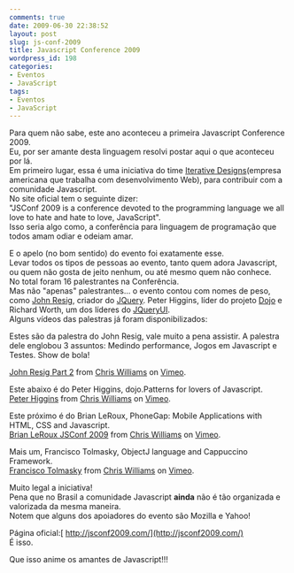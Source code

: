 ```yaml
---
comments: true
date: 2009-06-30 22:38:52
layout: post
slug: js-conf-2009
title: Javascript Conference 2009
wordpress_id: 198
categories:
- Eventos
- JavaScript
tags:
- Eventos
- JavaScript
---
```


Para quem não sabe, este ano aconteceu a primeira Javascript Conference 2009.  
Eu, por ser amante desta linguagem resolvi postar aqui o que aconteceu por lá.  
Em primeiro lugar, essa é uma iniciativa do time [Iterative Designs](http://www.iterativedesigns.com/)(empresa americana que trabalha com desenvolvimento Web), para contribuir com a comunidade Javascript.  
No site oficial tem o seguinte dizer:  
"JSConf 2009 is a conference devoted to the programming language we all love to hate and hate to love, JavaScript".  
Isso seria algo como, a conferência para linguagem de programação que todos amam odiar e odeiam amar.  
<!-- more -->

E o apelo (no bom sentido) do evento foi exatamente esse.  
Levar todos os tipos de pessoas ao evento, tanto quem adora Javascript, ou quem não gosta de jeito nenhum, ou até mesmo quem não conhece.  
No total foram 16 palestrantes na Conferência.  
Mas não "apenas" palestrantes... o evento contou com nomes de peso, como [John Resig](http://ejohn.org), criador do [JQuery](http://jquery.com). Peter Higgins, líder do projeto [Dojo](http://www.dojotoolkit.org/) e Richard Worth, um dos líderes do [JQueryUI](http://www.jqueryui.com/).  
Alguns vídeos das palestras já foram disponibilizados:

Estes são da palestra do John Resig, vale muito a pena assistir. A palestra dele englobou 3 assuntos: Medindo performance, Jogos em Javascript e Testes. Show de bola!  

[John Resig Part 2](http://vimeo.com/5289775) from [Chris Williams](http://vimeo.com/jsconf) on [Vimeo](http://vimeo.com).  

Este abaixo é do Peter Higgins, dojo.Patterns for lovers of Javascript.  
[Peter Higgins](http://vimeo.com/4914035) from [Chris Williams](http://vimeo.com/jsconf) on [Vimeo](http://vimeo.com).  

Este próximo é do Brian LeRoux, PhoneGap: Mobile Applications with HTML, CSS and Javascript.  
[Brian LeRoux JSConf 2009](http://vimeo.com/5120343) from [Chris Williams](http://vimeo.com/jsconf) on [Vimeo](http://vimeo.com).  

Mais um, Francisco Tolmasky, ObjectJ language and Cappuccino Framework.  
[Francisco Tolmasky](http://vimeo.com/4778201) from [Chris Williams](http://vimeo.com/jsconf) on [Vimeo](http://vimeo.com).  

Muito legal a iniciativa!  
Pena que no Brasil a comunidade Javascript **ainda** não é tão organizada e valorizada da mesma maneira.  
Notem que alguns dos apoiadores do evento são Mozilla e Yahoo!  

Página oficial:[ http://jsconf2009.com/](http://jsconf2009.com/)  
É isso.

Que isso anime os amantes de Javascript!!!  
